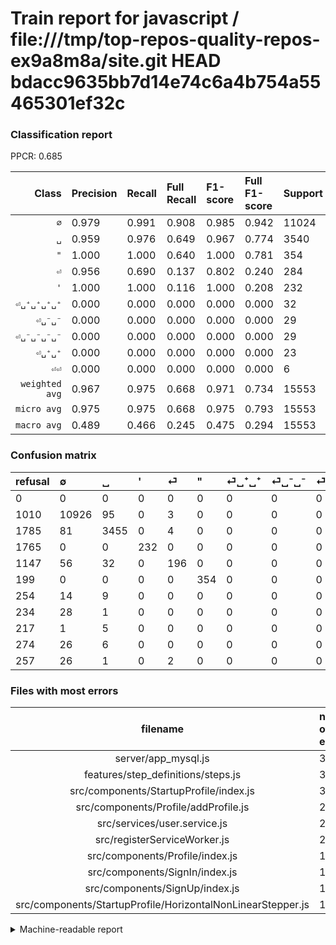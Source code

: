 # Train report for javascript / file:///tmp/top-repos-quality-repos-ex9a8m8a/site.git HEAD bdacc9635bb7d14e74c6a4b754a55465301ef32c

### Classification report

PPCR: 0.685

| Class | Precision | Recall | Full Recall | F1-score | Full F1-score | Support | Full Support | PPCR |
|------:|:----------|:-------|:------------|:---------|:---------|:--------|:-------------|:-----|
| `∅` | 0.979| 0.991| 0.908| 0.985| 0.942| 11024| 12034| 0.916 |
| `␣` | 0.959| 0.976| 0.649| 0.967| 0.774| 3540| 5325| 0.665 |
| `"` | 1.000| 1.000| 0.640| 1.000| 0.781| 354| 553| 0.640 |
| `⏎` | 0.956| 0.690| 0.137| 0.802| 0.240| 284| 1431| 0.198 |
| `'` | 1.000| 1.000| 0.116| 1.000| 0.208| 232| 1997| 0.116 |
| `⏎␣⁺␣⁺␣⁺␣⁺` | 0.000| 0.000| 0.000| 0.000| 0.000| 32| 306| 0.105 |
| `⏎␣⁻␣⁻` | 0.000| 0.000| 0.000| 0.000| 0.000| 29| 263| 0.110 |
| `⏎␣⁻␣⁻␣⁻␣⁻` | 0.000| 0.000| 0.000| 0.000| 0.000| 29| 286| 0.101 |
| `⏎␣⁺␣⁺` | 0.000| 0.000| 0.000| 0.000| 0.000| 23| 277| 0.083 |
| `⏎⏎` | 0.000| 0.000| 0.000| 0.000| 0.000| 6| 223| 0.027 |
| `weighted avg` | 0.967| 0.975| 0.668| 0.971| 0.734| 15553| 22695| 0.685 |
| `micro avg` | 0.975| 0.975| 0.668| 0.975| 0.793| 15553| 22695| 0.685 |
| `macro avg` | 0.489| 0.466| 0.245| 0.475| 0.294| 15553| 22695| 0.685 |

### Confusion matrix

|refusal|  ∅| ␣| '| ⏎| "| ⏎␣⁺␣⁺| ⏎␣⁻␣⁻| ⏎⏎| ⏎␣⁺␣⁺␣⁺␣⁺| ⏎␣⁻␣⁻␣⁻␣⁻| 
|:---|:---|:---|:---|:---|:---|:---|:---|:---|:---|:---|
|0 |0 |0 |0 |0 |0 |0 |0 |0 |0 |0 |
|1010 |10926 |95 |0 |3 |0 |0 |0 |0 |0 |0 |
|1785 |81 |3455 |0 |4 |0 |0 |0 |0 |0 |0 |
|1765 |0 |0 |232 |0 |0 |0 |0 |0 |0 |0 |
|1147 |56 |32 |0 |196 |0 |0 |0 |0 |0 |0 |
|199 |0 |0 |0 |0 |354 |0 |0 |0 |0 |0 |
|254 |14 |9 |0 |0 |0 |0 |0 |0 |0 |0 |
|234 |28 |1 |0 |0 |0 |0 |0 |0 |0 |0 |
|217 |1 |5 |0 |0 |0 |0 |0 |0 |0 |0 |
|274 |26 |6 |0 |0 |0 |0 |0 |0 |0 |0 |
|257 |26 |1 |0 |2 |0 |0 |0 |0 |0 |0 |

### Files with most errors

| filename | number of errors|
|:----:|:-----|
| server/app_mysql.js | 34 |
| features/step_definitions/steps.js | 34 |
| src/components/StartupProfile/index.js | 32 |
| src/components/Profile/addProfile.js | 29 |
| src/services/user.service.js | 28 |
| src/registerServiceWorker.js | 25 |
| src/components/Profile/index.js | 18 |
| src/components/SignIn/index.js | 18 |
| src/components/SignUp/index.js | 18 |
| src/components/StartupProfile/HorizontalNonLinearStepper.js | 16 |

<details>
    <summary>Machine-readable report</summary>
```json
{
  "cl_report": {"\"": {"f1-score": 1.0, "precision": 1.0, "recall": 1.0, "support": 354}, "\u0027": {"f1-score": 1.0, "precision": 1.0, "recall": 1.0, "support": 232}, "macro avg": {"f1-score": 0.47540043053432174, "precision": 0.4893962352023536, "recall": 0.46572398504249446, "support": 15553}, "micro avg": {"f1-score": 0.9749244518742365, "precision": 0.9749244518742365, "recall": 0.9749244518742365, "support": 15553}, "weighted avg": {"f1-score": 0.9707265175913, "precision": 0.9673994611108714, "recall": 0.9749244518742365, "support": 15553}, "\u2205": {"f1-score": 0.9851230727616986, "precision": 0.9792077433231762, "recall": 0.9911103047895501, "support": 11024}, "\u23ce": {"f1-score": 0.8016359918200409, "precision": 0.9560975609756097, "recall": 0.6901408450704225, "support": 284}, "\u23ce\u23ce": {"f1-score": 0.0, "precision": 0.0, "recall": 0.0, "support": 6}, "\u23ce\u2423\u207a\u2423\u207a": {"f1-score": 0.0, "precision": 0.0, "recall": 0.0, "support": 23}, "\u23ce\u2423\u207a\u2423\u207a\u2423\u207a\u2423\u207a": {"f1-score": 0.0, "precision": 0.0, "recall": 0.0, "support": 32}, "\u23ce\u2423\u207b\u2423\u207b": {"f1-score": 0.0, "precision": 0.0, "recall": 0.0, "support": 29}, "\u23ce\u2423\u207b\u2423\u207b\u2423\u207b\u2423\u207b": {"f1-score": 0.0, "precision": 0.0, "recall": 0.0, "support": 29}, "\u2423": {"f1-score": 0.9672452407614782, "precision": 0.9586570477247502, "recall": 0.9759887005649718, "support": 3540}},
  "cl_report_full": {"\"": {"f1-score": 0.7805953693495038, "precision": 1.0, "recall": 0.6401446654611211, "support": 553}, "\u0027": {"f1-score": 0.20816509645580974, "precision": 1.0, "recall": 0.11617426139208813, "support": 1997}, "macro avg": {"f1-score": 0.29444735770587005, "precision": 0.4893962352023536, "recall": 0.245003991240862, "support": 22695}, "micro avg": {"f1-score": 0.7928780589834763, "precision": 0.9749244518742365, "recall": 0.6681207314386429, "support": 22695}, "weighted avg": {"f1-score": 0.733636233778345, "precision": 0.9168015145204448, "recall": 0.6681207314386429, "support": 22695}, "\u2205": {"f1-score": 0.9422214556743704, "precision": 0.9792077433231762, "recall": 0.9079275386405186, "support": 12034}, "\u23ce": {"f1-score": 0.23960880195599024, "precision": 0.9560975609756097, "recall": 0.13696715583508037, "support": 1431}, "\u23ce\u23ce": {"f1-score": 0.0, "precision": 0.0, "recall": 0.0, "support": 223}, "\u23ce\u2423\u207a\u2423\u207a": {"f1-score": 0.0, "precision": 0.0, "recall": 0.0, "support": 277}, "\u23ce\u2423\u207a\u2423\u207a\u2423\u207a\u2423\u207a": {"f1-score": 0.0, "precision": 0.0, "recall": 0.0, "support": 306}, "\u23ce\u2423\u207b\u2423\u207b": {"f1-score": 0.0, "precision": 0.0, "recall": 0.0, "support": 263}, "\u23ce\u2423\u207b\u2423\u207b\u2423\u207b\u2423\u207b": {"f1-score": 0.0, "precision": 0.0, "recall": 0.0, "support": 286}, "\u2423": {"f1-score": 0.773882853623026, "precision": 0.9586570477247502, "recall": 0.6488262910798122, "support": 5325}},
  "ppcr": 0.6853051332892708
}
```
</details>
